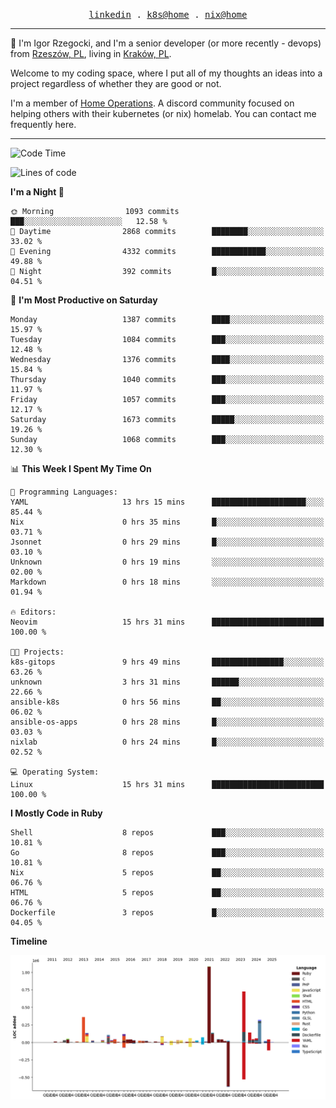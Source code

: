<p align="center">
  <samp>
    <a href="https://www.linkedin.com/in/ajgon">linkedin</a> .
    <a href="https://github.com/deedee-ops/k8s-gitops">k8s@home</a> .
    <a href="https://github.com/deedee-ops/nixlab">nix@home</a>
  </samp>
</p>

----------------------------------------------------------------

:wave: I'm Igor Rzegocki, and I'm a senior developer (or more recently - devops) from [Rzeszów, PL](https://en.wikipedia.org/wiki/Rzesz%C3%B3w), living in [Kraków, PL](https://en.wikipedia.org/wiki/Krak%C3%B3w).

Welcome to my coding space, where I put all of my thoughts an ideas into a project regardless of whether they are good or not.

I'm a member of [Home Operations](https://discord.gg/home-operations). A discord community focused on helping others with their kubernetes (or nix) homelab. You can contact me frequently here.

----------------------------------------------------------------

<!--START_SECTION:waka-->
![Code Time](http://img.shields.io/badge/Code%20Time-873%20hrs%2055%20mins-blue)

![Lines of code](https://img.shields.io/badge/From%20Hello%20World%20I%27ve%20Written-4.2%20million%20lines%20of%20code-blue)

**I'm a Night 🦉** 

```text
🌞 Morning                1093 commits        ███░░░░░░░░░░░░░░░░░░░░░░   12.58 % 
🌆 Daytime                2868 commits        ████████░░░░░░░░░░░░░░░░░   33.02 % 
🌃 Evening                4332 commits        ████████████░░░░░░░░░░░░░   49.88 % 
🌙 Night                  392 commits         █░░░░░░░░░░░░░░░░░░░░░░░░   04.51 % 
```
📅 **I'm Most Productive on Saturday** 

```text
Monday                   1387 commits        ████░░░░░░░░░░░░░░░░░░░░░   15.97 % 
Tuesday                  1084 commits        ███░░░░░░░░░░░░░░░░░░░░░░   12.48 % 
Wednesday                1376 commits        ████░░░░░░░░░░░░░░░░░░░░░   15.84 % 
Thursday                 1040 commits        ███░░░░░░░░░░░░░░░░░░░░░░   11.97 % 
Friday                   1057 commits        ███░░░░░░░░░░░░░░░░░░░░░░   12.17 % 
Saturday                 1673 commits        █████░░░░░░░░░░░░░░░░░░░░   19.26 % 
Sunday                   1068 commits        ███░░░░░░░░░░░░░░░░░░░░░░   12.30 % 
```


📊 **This Week I Spent My Time On** 

```text
💬 Programming Languages: 
YAML                     13 hrs 15 mins      █████████████████████░░░░   85.44 % 
Nix                      0 hrs 35 mins       █░░░░░░░░░░░░░░░░░░░░░░░░   03.71 % 
Jsonnet                  0 hrs 29 mins       █░░░░░░░░░░░░░░░░░░░░░░░░   03.10 % 
Unknown                  0 hrs 19 mins       ░░░░░░░░░░░░░░░░░░░░░░░░░   02.00 % 
Markdown                 0 hrs 18 mins       ░░░░░░░░░░░░░░░░░░░░░░░░░   01.94 % 

🔥 Editors: 
Neovim                   15 hrs 31 mins      █████████████████████████   100.00 % 

🐱‍💻 Projects: 
k8s-gitops               9 hrs 49 mins       ████████████████░░░░░░░░░   63.26 % 
unknown                  3 hrs 31 mins       ██████░░░░░░░░░░░░░░░░░░░   22.66 % 
ansible-k8s              0 hrs 56 mins       ██░░░░░░░░░░░░░░░░░░░░░░░   06.02 % 
ansible-os-apps          0 hrs 28 mins       █░░░░░░░░░░░░░░░░░░░░░░░░   03.03 % 
nixlab                   0 hrs 24 mins       █░░░░░░░░░░░░░░░░░░░░░░░░   02.52 % 

💻 Operating System: 
Linux                    15 hrs 31 mins      █████████████████████████   100.00 % 
```

**I Mostly Code in Ruby** 

```text
Shell                    8 repos             ███░░░░░░░░░░░░░░░░░░░░░░   10.81 % 
Go                       8 repos             ███░░░░░░░░░░░░░░░░░░░░░░   10.81 % 
Nix                      5 repos             ██░░░░░░░░░░░░░░░░░░░░░░░   06.76 % 
HTML                     5 repos             ██░░░░░░░░░░░░░░░░░░░░░░░   06.76 % 
Dockerfile               3 repos             █░░░░░░░░░░░░░░░░░░░░░░░░   04.05 % 
```



**Timeline**

![Lines of Code chart](https://raw.githubusercontent.com/ajgon/ajgon/master/assets/bar_graph.png)


<!--END_SECTION:waka-->

